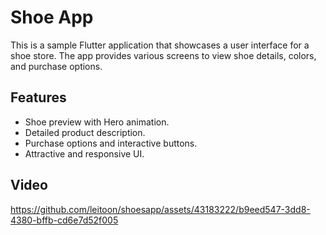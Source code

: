 # Shoe App

This is a sample Flutter application that showcases a user interface for a shoe store. The app provides various screens to view shoe details, colors, and purchase options.

## Features

- Shoe preview with Hero animation.
- Detailed product description.
- Purchase options and interactive buttons.
- Attractive and responsive UI.


## Video

https://github.com/leitoon/shoesapp/assets/43183222/b9eed547-3dd8-4380-bffb-cd6e7d52f005


